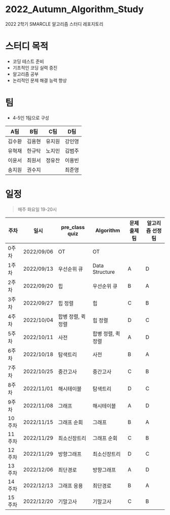 # 2022_Autumn_Algorithm_Study

2022 2학기 SMARCLE 알고리즘 스터디 레포지토리

# 스터디 목적

- 코딩 테스트 준비
- 기초적인 코딩 실력 증진
- 알고리즘 공부
- 논리적인 문제 해결 능력 향상

# 팀

- 4-5인 1팀으로 구성

| A팀 | B팀 | C팀  | D팀 | 
|:---:|:---:|:---:|:---:|
|김수환|김용현|유지원|강인영|
|유혁재|한규탁|노지민|김범주|
|이윤서|최원서|정유찬|이용빈|    
|송지원|권수지|    |최준영|    
  


# 일정

> 매주 화요일 19-20시

| 주차  | 일시 | pre_class quiz                 | Algorithm               | 문제 출제팀 | 알고리즘 선정팀
|--------|------------|--------------------|--------------------|---|---|
| 0주차  | 2022/09/06 | OT                 | OT                 |   |   |
| 1주차  | 2022/09/13 | 우선순위 큐        | Data Structure     | A  | D |
| 2주차  | 2022/09/20 | 힙                 | 우선순위 큐        | B  | A  |
| 3주차  | 2022/09/27 | 힙 정렬            | 힙                 | C  | B  |
| 4주차  | 2022/10/04 | 합병 정렬, 퀵 정렬 | 힙 정렬            | D  | C  |
| 5주차  | 2022/10/11 | 사전               | 합병 정렬, 퀵 정렬 | A  | D |
| 6주차  | 2022/10/18 | 탐색트리           | 사전               | B  | A  |
| 7주차  | 2022/10/25 | 중간고사           | 중간고사           | C  | B  |
| 8주차  | 2022/11/01 | 해시테이블         | 탐색트리           | D  | C |
| 9주차  | 2022/11/08 | 그래프             | 해시테이블         | A  | D  |
| 10주차 | 2022/11/15 | 그래프 순회        | 그래프             | B  | A  |
| 11주차 | 2022/11/29 | 최소신장트리       | 그래프 순회        | C  | B  |
| 12주차 | 2022/11/29 | 방향그래프         | 최소신장트리       | D  | C  |
| 13주차 | 2022/12/06 | 최단경로           | 방향그래프         | A  | D  |
| 14주차 | 2022/12/13 | 그래프 응용        | 최단경로           | B  | A  |
| 15주차 | 2022/12/20 | 기말고사           | 기말고사           | C  | B  |
